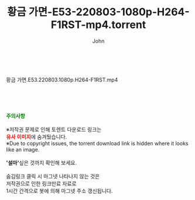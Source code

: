 ﻿---
layout: post
title:  "황금 가면-E53-220803-1080p-H264-F1RST-mp4.torrent"
author: John
categories: [ 드라마 ]
tags: [  ]
image:  
description: "황금 가면-E53-220803-1080p-H264-F1RST-mp4 torrent 정보 공유"
toc: true
toc_sticky: true
---

<br>
<div class="view-img">
<a class="view_image" href="http://torrentmobile60.com/bbs/view_image.php?fn=%2Fdata%2Ffile%2Fdrama%2F3735182707_KfNcrotD_b3bd180460d2db59eef5db372466a206862b9174.jpg" target="_blank"><img alt="" class="img-tag" content="http://torrentmobile60.com/data/file/drama/3735182707_KfNcrotD_b3bd180460d2db59eef5db372466a206862b9174.jpg" itemprop="image" src="http://torrentmobile60.com/data/file/drama/thumb-3735182707_KfNcrotD_b3bd180460d2db59eef5db372466a206862b9174_835x2212.jpg"/></a></div><div class="view-content" itemprop="description">
<p>황금 가면.E53.220803.1080p.H264-F1RST.mp4<br/></p> </div>
    
<br><br><br>
<p data-ke-size="size16"><b><span style="color: green;">주의사항</span></b><br /><br />※저작권 문제로 인해 토렌트 다운로드 링크는<br /><b><span style="color: red;">유사 이미지</span></b>에 숨겨뒀습니다.<br />※Due to copyright issues, the torrent download link is hidden where it looks like an image.<br /><br /><b>'설마'</b>싶은 것까지 확인해 보세요.<br /><br />숨김링크 클릭 시 마그넷 나타나지 않는 것은<br />저작권으로 인한 링크만료 자료로<br />1시간 간격으로 봇에 의해 마그넷 주소 갱신됩니다.</p>
